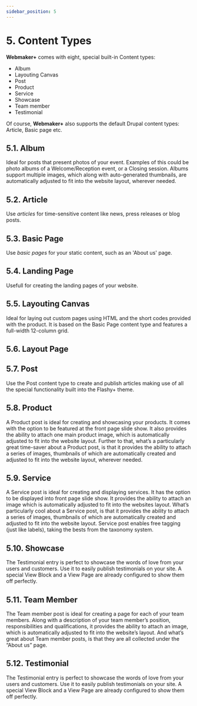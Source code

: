 ```yaml
---
sidebar_position: 5
---
```


# 5. Content Types

**Webmaker+** comes with eight, special built-in Content types:

- Album
- Layouting Canvas
- Post
- Product
- Service
- Showcase
- Team member
- Testimonial

Of course, **Webmaker+** also supports the default Drupal content types: Article, Basic page etc.

## 5.1. Album

Ideal for posts that present photos of your event. Examples of this could be photo albums of a Welcome/Reception event, or a Closing session. Albums support multiple images, which along with auto-generated thumbnails, are automatically adjusted to fit into the website layout, wherever needed.

## 5.2. Article

Use *articles* for time-sensitive content like news, press releases or blog posts.

## 5.3. Basic Page

Use *basic pages* for your static content, such as an 'About us' page.

## 5.4. Landing Page

Usefull for creating the landing pages of your website.

## 5.5. Layouting Canvas

Ideal for laying out custom pages using HTML and the short codes provided with the product. It is based on the Basic Page content type and features a full-width 12-column grid.

## 5.6. Layout Page

## 5.7. Post

Use the Post content type to create and publish articles making use of all the special functionality built into the Flashy+ theme.

## 5.8. Product

A Product post is ideal for creating and showcasing your products. It comes with the option to be featured at the front page slide show. It also provides the ability to attach one main product image, which is automatically adjusted to fit into the website layout. Further to that, what’s a particularly great time-saver about a Product post, is that it provides the ability to attach a series of images, thumbnails of which are automatically created and adjusted to fit into the website layout, wherever needed.

## 5.9. Service

A Service post is ideal for creating and displaying services. It has the option to be displayed into front page slide show. It provides the ability to attach an image which is automatically adjusted to fit into the websites layout. What’s particularly cool about a Service post, is that it provides the ability to attach a series of images, thumbnails of which are automatically created and adjusted to fit into the website layout. Service post enables free tagging (just like labels), taking the bests from the taxonomy system.

## 5.10. Showcase

The Testimonial entry is perfect to showcase the words of love from your users and customers. Use it to easily publish testimonials on your site. A special View Block and a View Page are already configured to show them off perfectly.

## 5.11. Team Member

The Team member post is ideal for creating a page for each of your team members. Along with a description of your team member’s position, responsibilities and qualifications, it provides the ability to attach an image, which is automatically adjusted to fit into the website’s layout. And what’s great about Team member posts, is that they are all collected under the “About us” page.

## 5.12. Testimonial

The Testimonial entry is perfect to showcase the words of love from your users and customers. Use it to easily publish testimonials on your site. A special View Block and a View Page are already configured to show them off perfectly.

